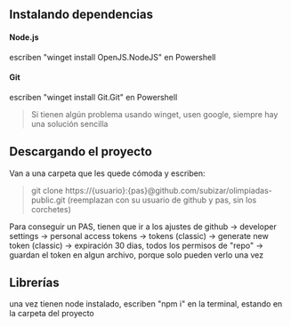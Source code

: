 ## Instalando dependencias
#### Node.js
escriben "winget install OpenJS.NodeJS" en Powershell
#### Git
escriben "winget install Git.Git" en Powershell 

> Si tienen algún problema usando winget, usen google, siempre hay una solución sencilla

## Descargando el proyecto
Van a una carpeta  que les quede cómoda y escriben:
> git clone https://{usuario}:{pas}@github.com/subizar/olimpiadas-public.git (reemplazan con su usuario de github y pas, sin los corchetes)

Para conseguir un PAS, tienen que ir a los ajustes de github -> developer settings -> personal access tokens -> tokens (classic) -> generate new token (classic) -> expiración 30 dias, todos los permisos de "repo" -> guardan el token en algun archivo, porque solo pueden verlo una vez

## Librerías
una vez tienen node instalado, escriben "npm i" en la terminal, estando en la carpeta del proyecto
